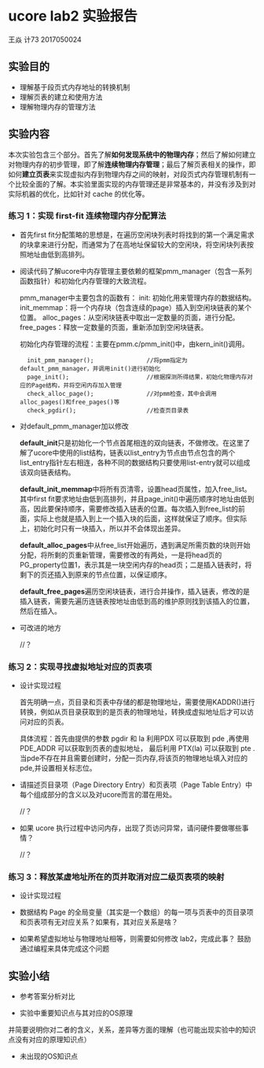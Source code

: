 # ucore lab2 实验报告

王焱 计73 2017050024

## 实验目的

- 理解基于段页式内存地址的转换机制
- 理解页表的建立和使用方法
- 理解物理内存的管理方法

## 实验内容

本次实验包含三个部分。首先了解**如何发现系统中的物理内存**；然后了解如何建立对物理内存的初步管理，即了解**连续物理内存管理**；最后了解页表相关的操作，即如何**建立页表**来实现虚拟内存到物理内存之间的映射，对段页式内存管理机制有一个比较全面的了解。本实验里面实现的内存管理还是非常基本的，并没有涉及到对实际机器的优化，比如针对 cache 的优化等。

### 练习 1：实现 first-fit 连续物理内存分配算法

- 首先first fit分配策略的思想是，在遍历空闲块列表时将找到的第一个满足需求的块拿来进行分配，而通常为了在高地址保留较大的空闲块，将空闲块列表按照地址由低到高排列。

- 阅读代码了解ucore中内存管理主要依赖的框架pmm_manager（包含一系列函数指针）和初始化内存管理的大致流程。

    pmm_manager中主要包含的函数有：
        init: 初始化用来管理内存的数据结构。
        init_memmap：将一个内存块（包含连续的page）插入到空闲块链表的某个位置。
        alloc_pages：从空闲块链表中取出一定数量的页面，进行分配。
        free_pages：释放一定数量的页面，重新添加到空闲块链表。

    初始化内存管理的流程：主要在pmm.c/pmm_init()中，由kern_init()调用。

        init_pmm_manager();               //将pmm指定为default_pmm_manager，并调用init()进行初始化
        page_init();                      //根据探测所得结果，初始化物理内存对应的Page结构，并将空闲内存加入管理
        check_alloc_page();               //对pmm检查，其中会调用alloc_pages()和free_pages()等
        check_pgdir();                    //检查页目录表

- 对default_pmm_manager加以修改
  
    **default_init**只是初始化一个节点首尾相连的双向链表，不做修改。在这里了解了ucore中使用的list结构，链表以list_entry为节点由节点包含的两个list_entry指针左右相连，各种不同的数据结构只要使用list-entry就可以组成该双向链表结构。

    **default_init_memmap**中将所有页清零，设置head页属性，加入free_list。其中first fit要求地址由低到高排列，并且page_init()中遍历顺序时地址由低到高，因此要保持顺序，需要修改插入链表的位置。每次插入到free_list的前面，实际上也就是插入到上一个插入块的后面，这样就保证了顺序。但实际上，初始化时只有一块插入，所以并不会体现出差异。

    **default_alloc_pages**中从free_list开始遍历，遇到满足所需页数的块则开始分配，将所剩的页重新管理，需要修改的有两处，一是将head页的PG_property位置1，表示其是一块空闲内存的head页；二是插入链表时，将剩下的页还插入到原来的节点位置，以保证顺序。

    **default_free_pages**遍历空闲块链表，进行合并操作，插入链表，修改的是插入链表，需要先遍历连链表按地址由低到高的维护原则找到该插入的位置，然后在插入。

- 可改进的地方

    //？


### 练习 2：实现寻找虚拟地址对应的页表项

- 设计实现过程
  
    首先明确一点，页目录和页表中存储的都是物理地址，需要使用KADDR()进行转换，例如从页目录获取到的是页表的物理地址，转换成虚拟地址后才可以访问对应的页表。

    具体流程：首先由提供的参数 pgdir 和 la 利用PDX 可以获取到 pde ,再使用 PDE_ADDR 可以获取到页表的虚拟地址， 最后利用 PTX(la) 可以获取到 pte . 当pde不存在并且需要创建时，分配一页内存,将该页的物理地址填入对应的pde,并设置相关标志位。

- 请描述页目录项（Page Directory Entry）和页表项（Page Table Entry）中每个组成部分的含义以及对ucore而言的潜在用处。

    //？

- 如果 ucore 执行过程中访问内存，出现了页访问异常，请问硬件要做哪些事情？

    //？

### 练习 3：释放某虚地址所在的页并取消对应二级页表项的映射

- 设计实现过程
  

- 数据结构 Page 的全局变量（其实是一个数组）的每一项与页表中的页目录项和页表项有无对应关系？如果有，其对应关系是啥？


- 如果希望虚拟地址与物理地址相等，则需要如何修改 lab2，完成此事？ 鼓励通过编程来具体完成这个问题




## 实验小结

- 参考答案分析对比
  


- 实验中重要知识点与其对应的OS原理

并简要说明你对二者的含义，关系，差异等方面的理解（也可能出现实验中的知识点没有对应的原理知识点）


- 未出现的OS知识点